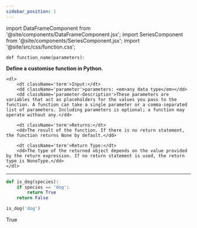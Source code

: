 ```yaml
---
sidebar_position: 1
---
```


import DataFrameComponent from '@site/components/DataFrameComponent.jsx';
import SeriesComponent from '@site/components/SeriesComponent.jsx';
import '@site/src/css/function.css';

<code>def function_name(parameters):</code>

<div className='base'>
    <p><strong>Define a customise function in Python.</strong></p>

    <dl>
        <dt className='term'>Input:</dt>
        <dd className='parameter'>parameters: <em>any data type</em></dd>
        <dd className='parameter-description'>These parameters are variables that act as placeholders for the values you pass to the function. A function can take a single parameter or a comma-separated list of parameters. Including parameters is optional; a function may operate without any.</dd>

        <dt className='term'>Returns:</dt>
        <dd>The result of the function. If there is no return statement, the function returns None by default.</dd>

        <dt className='term'>Return Type:</dt>
        <dd>The type of the returned object depends on the value provided by the return expression. If no return statement is used, the return type is NoneType.</dd>
    </dl>
</div>

---

```python
def is_dog(species):
    if species == 'dog':
        return True
    return False
```

```python
is_dog('dog')
```

True
